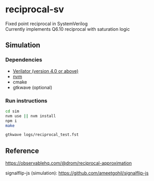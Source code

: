 # reciprocal-sv
Fixed point reciprocal in SystemVerilog  
Currently implements Q6.10 reciprocal with saturation logic

## Simulation

### Dependencies
- [Verilator (version 4.0 or above)](https://www.veripool.org/projects/verilator/wiki/Installing)
- [nvm](https://github.com/creationix/nvm)
- cmake
- gtkwave (optional)

### Run instructions
```bash
cd sim
nvm use || nvm install
npm i
make

gtkwave logs/reciprocal_test.fst
``` 


## Reference
https://observablehq.com/@drom/reciprocal-approximation  
  
signalflip-js (simulation): https://github.com/ameetgohil/signalflip-js  
